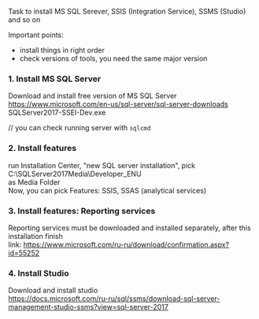 Task to install MS SQL Serever, SSIS (Integration Service), SSMS (Studio) and so on

Important points:
- install things in right order
- check versions of tools, you need the same major version

### 1. Install MS SQL Server

Download and install free version of MS SQL Server  
https://www.microsoft.com/en-us/sql-server/sql-server-downloads  
SQLServer2017-SSEI-Dev.exe

// you can check running server with `sqlcmd`


### 2. Install features

run Installation Center, "new SQL server installation", pick  
C:\SQLServer2017Media\Developer_ENU  
as Media Folder  
Now, you can pick Features: SSIS, SSAS (analytical services)  


### 3. Install features: Reporting services

Reporting services must be downloaded and installed separately, after this installation finish  
link: https://www.microsoft.com/ru-ru/download/confirmation.aspx?id=55252


### 4. Install Studio

Download and install studio  
https://docs.microsoft.com/ru-ru/sql/ssms/download-sql-server-management-studio-ssms?view=sql-server-2017
